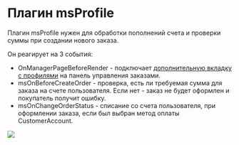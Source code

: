 # Плагин msProfile

Плагин msProfile нужен для обработки пополнений счета и проверки суммы при создании нового заказа.

Он реагирует на 3 события:

* OnManagerPageBeforeRender - подключает [дополнительную вкладку с профилями][1] на панель управления заказами.
* msOnBeforeCreateOrder - проверка, есть ли требуемая сумма для заказа на счете пользователя. Если нет - заказ не будет оформлен и покупатель получит ошибку.
* msOnChangeOrderStatus - списание со счета пользователя, при оформлении заказа, если был выбран метод оплаты CustomerAccount.

[![](https://file.modx.pro/files/c/0/0/c004f06da5a54dc4be2fa592148a6af0s.jpg)](https://file.modx.pro/files/c/0/0/c004f06da5a54dc4be2fa592148a6af0.png)

[1]: /components/minishop2/05_Другие_дополнения/05_msProfile/01_Интерфейс.md
